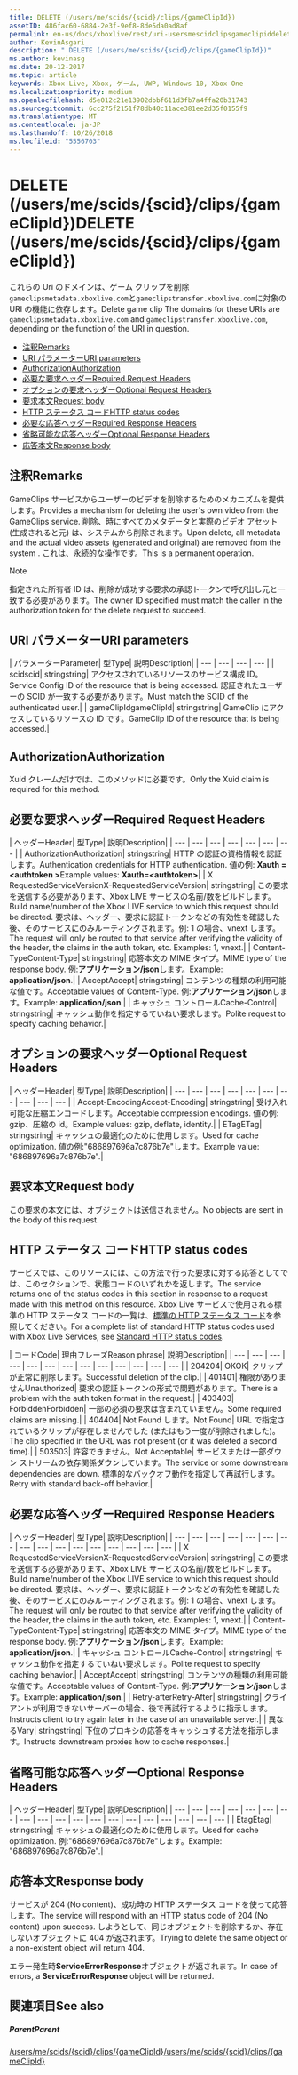 ```yaml
---
title: DELETE (/users/me/scids/{scid}/clips/{gameClipId})
assetID: 486fac60-6884-2e3f-9ef8-8de5da0ad8af
permalink: en-us/docs/xboxlive/rest/uri-usersmescidclipsgameclipiddelete.html
author: KevinAsgari
description: " DELETE (/users/me/scids/{scid}/clips/{gameClipId})"
ms.author: kevinasg
ms.date: 20-12-2017
ms.topic: article
keywords: Xbox Live, Xbox, ゲーム, UWP, Windows 10, Xbox One
ms.localizationpriority: medium
ms.openlocfilehash: d5e012c21e13902dbbf611d3fb7a4ffa20b31743
ms.sourcegitcommit: 6cc275f2151f78db40c11ace381ee2d35f0155f9
ms.translationtype: MT
ms.contentlocale: ja-JP
ms.lasthandoff: 10/26/2018
ms.locfileid: "5556703"
---
```

# <a name="delete-usersmescidsscidclipsgameclipid"></a><span data-ttu-id="af5e6-104">DELETE (/users/me/scids/{scid}/clips/{gameClipId})</span><span class="sxs-lookup"><span data-stu-id="af5e6-104">DELETE (/users/me/scids/{scid}/clips/{gameClipId})</span></span>
<span data-ttu-id="af5e6-105">これらの Uri のドメインは、ゲーム クリップを削除`gameclipsmetadata.xboxlive.com`と`gameclipstransfer.xboxlive.com`に対象の URI の機能に依存します。</span><span class="sxs-lookup"><span data-stu-id="af5e6-105">Delete game clip The domains for these URIs are `gameclipsmetadata.xboxlive.com` and `gameclipstransfer.xboxlive.com`, depending on the function of the URI in question.</span></span>
 
  * [<span data-ttu-id="af5e6-106">注釈</span><span class="sxs-lookup"><span data-stu-id="af5e6-106">Remarks</span></span>](#ID4EX)
  * [<span data-ttu-id="af5e6-107">URI パラメーター</span><span class="sxs-lookup"><span data-stu-id="af5e6-107">URI parameters</span></span>](#ID4ECB)
  * [<span data-ttu-id="af5e6-108">Authorization</span><span class="sxs-lookup"><span data-stu-id="af5e6-108">Authorization</span></span>](#ID4ENB)
  * [<span data-ttu-id="af5e6-109">必要な要求ヘッダー</span><span class="sxs-lookup"><span data-stu-id="af5e6-109">Required Request Headers</span></span>](#ID4EYB)
  * [<span data-ttu-id="af5e6-110">オプションの要求ヘッダー</span><span class="sxs-lookup"><span data-stu-id="af5e6-110">Optional Request Headers</span></span>](#ID4EEE)
  * [<span data-ttu-id="af5e6-111">要求本文</span><span class="sxs-lookup"><span data-stu-id="af5e6-111">Request body</span></span>](#ID4ENF)
  * [<span data-ttu-id="af5e6-112">HTTP ステータス コード</span><span class="sxs-lookup"><span data-stu-id="af5e6-112">HTTP status codes</span></span>](#ID4EYF)
  * [<span data-ttu-id="af5e6-113">必要な応答ヘッダー</span><span class="sxs-lookup"><span data-stu-id="af5e6-113">Required Response Headers</span></span>](#ID4EIAAC)
  * [<span data-ttu-id="af5e6-114">省略可能な応答ヘッダー</span><span class="sxs-lookup"><span data-stu-id="af5e6-114">Optional Response Headers</span></span>](#ID4E2CAC)
  * [<span data-ttu-id="af5e6-115">応答本文</span><span class="sxs-lookup"><span data-stu-id="af5e6-115">Response body</span></span>](#ID4E2DAC)
 
<a id="ID4EX"></a>

 
## <a name="remarks"></a><span data-ttu-id="af5e6-116">注釈</span><span class="sxs-lookup"><span data-stu-id="af5e6-116">Remarks</span></span>
 
<span data-ttu-id="af5e6-117">GameClips サービスからユーザーのビデオを削除するためのメカニズムを提供します。</span><span class="sxs-lookup"><span data-stu-id="af5e6-117">Provides a mechanism for deleting the user's own video from the GameClips service.</span></span> <span data-ttu-id="af5e6-118">削除、時にすべてのメタデータと実際のビデオ アセット (生成されると元) は、システムから削除されます。</span><span class="sxs-lookup"><span data-stu-id="af5e6-118">Upon delete, all metadata and the actual video assets (generated and original) are removed from the system .</span></span> <span data-ttu-id="af5e6-119">これは、永続的な操作です。</span><span class="sxs-lookup"><span data-stu-id="af5e6-119">This is a permanent operation.</span></span> 

> [!NOTE] 
> <span data-ttu-id="af5e6-120">指定された所有者 ID は、削除が成功する要求の承認トークンで呼び出し元と一致する必要があります。</span><span class="sxs-lookup"><span data-stu-id="af5e6-120">The owner ID specified must match the caller in the authorization token for the delete request to succeed.</span></span> 


  
<a id="ID4ECB"></a>

 
## <a name="uri-parameters"></a><span data-ttu-id="af5e6-121">URI パラメーター</span><span class="sxs-lookup"><span data-stu-id="af5e6-121">URI parameters</span></span>
 
| <span data-ttu-id="af5e6-122">パラメーター</span><span class="sxs-lookup"><span data-stu-id="af5e6-122">Parameter</span></span>| <span data-ttu-id="af5e6-123">型</span><span class="sxs-lookup"><span data-stu-id="af5e6-123">Type</span></span>| <span data-ttu-id="af5e6-124">説明</span><span class="sxs-lookup"><span data-stu-id="af5e6-124">Description</span></span>| 
| --- | --- | --- | --- | 
| <span data-ttu-id="af5e6-125">scid</span><span class="sxs-lookup"><span data-stu-id="af5e6-125">scid</span></span>| <span data-ttu-id="af5e6-126">string</span><span class="sxs-lookup"><span data-stu-id="af5e6-126">string</span></span>| <span data-ttu-id="af5e6-127">アクセスされているリソースのサービス構成 ID。</span><span class="sxs-lookup"><span data-stu-id="af5e6-127">Service Config ID of the resource that is being accessed.</span></span> <span data-ttu-id="af5e6-128">認証されたユーザーの SCID が一致する必要があります。</span><span class="sxs-lookup"><span data-stu-id="af5e6-128">Must match the SCID of the authenticated user.</span></span>| 
| <span data-ttu-id="af5e6-129">gameClipId</span><span class="sxs-lookup"><span data-stu-id="af5e6-129">gameClipId</span></span>| <span data-ttu-id="af5e6-130">string</span><span class="sxs-lookup"><span data-stu-id="af5e6-130">string</span></span>| <span data-ttu-id="af5e6-131">GameClip にアクセスしているリソースの ID です。</span><span class="sxs-lookup"><span data-stu-id="af5e6-131">GameClip ID of the resource that is being accessed.</span></span>| 
  
<a id="ID4ENB"></a>

 
## <a name="authorization"></a><span data-ttu-id="af5e6-132">Authorization</span><span class="sxs-lookup"><span data-stu-id="af5e6-132">Authorization</span></span>
 
<span data-ttu-id="af5e6-133">Xuid クレームだけでは、このメソッドに必要です。</span><span class="sxs-lookup"><span data-stu-id="af5e6-133">Only the Xuid claim is required for this method.</span></span>
  
<a id="ID4EYB"></a>

 
## <a name="required-request-headers"></a><span data-ttu-id="af5e6-134">必要な要求ヘッダー</span><span class="sxs-lookup"><span data-stu-id="af5e6-134">Required Request Headers</span></span>
 
| <span data-ttu-id="af5e6-135">ヘッダー</span><span class="sxs-lookup"><span data-stu-id="af5e6-135">Header</span></span>| <span data-ttu-id="af5e6-136">型</span><span class="sxs-lookup"><span data-stu-id="af5e6-136">Type</span></span>| <span data-ttu-id="af5e6-137">説明</span><span class="sxs-lookup"><span data-stu-id="af5e6-137">Description</span></span>| 
| --- | --- | --- | --- | --- | --- | --- | 
| <span data-ttu-id="af5e6-138">Authorization</span><span class="sxs-lookup"><span data-stu-id="af5e6-138">Authorization</span></span>| <span data-ttu-id="af5e6-139">string</span><span class="sxs-lookup"><span data-stu-id="af5e6-139">string</span></span>| <span data-ttu-id="af5e6-140">HTTP の認証の資格情報を認証します。</span><span class="sxs-lookup"><span data-stu-id="af5e6-140">Authentication credentials for HTTP authentication.</span></span> <span data-ttu-id="af5e6-141">値の例: <b>Xauth =&lt;authtoken ></b></span><span class="sxs-lookup"><span data-stu-id="af5e6-141">Example values: <b>Xauth=&lt;authtoken></b></span></span>| 
| <span data-ttu-id="af5e6-142">X RequestedServiceVersion</span><span class="sxs-lookup"><span data-stu-id="af5e6-142">X-RequestedServiceVersion</span></span>| <span data-ttu-id="af5e6-143">string</span><span class="sxs-lookup"><span data-stu-id="af5e6-143">string</span></span>| <span data-ttu-id="af5e6-144">この要求を送信する必要があります、Xbox LIVE サービスの名前/数をビルドします。</span><span class="sxs-lookup"><span data-stu-id="af5e6-144">Build name/number of the Xbox LIVE service to which this request should be directed.</span></span> <span data-ttu-id="af5e6-145">要求は、ヘッダー、要求に認証トークンなどの有効性を確認した後、そのサービスにのみルーティングされます。例: 1 の場合、vnext します。</span><span class="sxs-lookup"><span data-stu-id="af5e6-145">The request will only be routed to that service after verifying the validity of the header, the claims in the auth token, etc. Examples: 1, vnext.</span></span>| 
| <span data-ttu-id="af5e6-146">Content-Type</span><span class="sxs-lookup"><span data-stu-id="af5e6-146">Content-Type</span></span>| <span data-ttu-id="af5e6-147">string</span><span class="sxs-lookup"><span data-stu-id="af5e6-147">string</span></span>| <span data-ttu-id="af5e6-148">応答本文の MIME タイプ。</span><span class="sxs-lookup"><span data-stu-id="af5e6-148">MIME type of the response body.</span></span> <span data-ttu-id="af5e6-149">例:<b>アプリケーション/json</b>します。</span><span class="sxs-lookup"><span data-stu-id="af5e6-149">Example: <b>application/json</b>.</span></span>| 
| <span data-ttu-id="af5e6-150">Accept</span><span class="sxs-lookup"><span data-stu-id="af5e6-150">Accept</span></span>| <span data-ttu-id="af5e6-151">string</span><span class="sxs-lookup"><span data-stu-id="af5e6-151">string</span></span>| <span data-ttu-id="af5e6-152">コンテンツの種類の利用可能な値です。</span><span class="sxs-lookup"><span data-stu-id="af5e6-152">Acceptable values of Content-Type.</span></span> <span data-ttu-id="af5e6-153">例:<b>アプリケーション/json</b>します。</span><span class="sxs-lookup"><span data-stu-id="af5e6-153">Example: <b>application/json</b>.</span></span>| 
| <span data-ttu-id="af5e6-154">キャッシュ コントロール</span><span class="sxs-lookup"><span data-stu-id="af5e6-154">Cache-Control</span></span>| <span data-ttu-id="af5e6-155">string</span><span class="sxs-lookup"><span data-stu-id="af5e6-155">string</span></span>| <span data-ttu-id="af5e6-156">キャッシュ動作を指定するていねい要求します。</span><span class="sxs-lookup"><span data-stu-id="af5e6-156">Polite request to specify caching behavior.</span></span>| 
  
<a id="ID4EEE"></a>

 
## <a name="optional-request-headers"></a><span data-ttu-id="af5e6-157">オプションの要求ヘッダー</span><span class="sxs-lookup"><span data-stu-id="af5e6-157">Optional Request Headers</span></span>
 
| <span data-ttu-id="af5e6-158">ヘッダー</span><span class="sxs-lookup"><span data-stu-id="af5e6-158">Header</span></span>| <span data-ttu-id="af5e6-159">型</span><span class="sxs-lookup"><span data-stu-id="af5e6-159">Type</span></span>| <span data-ttu-id="af5e6-160">説明</span><span class="sxs-lookup"><span data-stu-id="af5e6-160">Description</span></span>| 
| --- | --- | --- | --- | --- | --- | --- | --- | --- | --- | 
| <span data-ttu-id="af5e6-161">Accept-Encoding</span><span class="sxs-lookup"><span data-stu-id="af5e6-161">Accept-Encoding</span></span>| <span data-ttu-id="af5e6-162">string</span><span class="sxs-lookup"><span data-stu-id="af5e6-162">string</span></span>| <span data-ttu-id="af5e6-163">受け入れ可能な圧縮エンコードします。</span><span class="sxs-lookup"><span data-stu-id="af5e6-163">Acceptable compression encodings.</span></span> <span data-ttu-id="af5e6-164">値の例: gzip、圧縮の id。</span><span class="sxs-lookup"><span data-stu-id="af5e6-164">Example values: gzip, deflate, identity.</span></span>| 
| <span data-ttu-id="af5e6-165">ETag</span><span class="sxs-lookup"><span data-stu-id="af5e6-165">ETag</span></span>| <span data-ttu-id="af5e6-166">string</span><span class="sxs-lookup"><span data-stu-id="af5e6-166">string</span></span>| <span data-ttu-id="af5e6-167">キャッシュの最適化のために使用します。</span><span class="sxs-lookup"><span data-stu-id="af5e6-167">Used for cache optimization.</span></span> <span data-ttu-id="af5e6-168">値の例:"686897696a7c876b7e"します。</span><span class="sxs-lookup"><span data-stu-id="af5e6-168">Example value: "686897696a7c876b7e".</span></span>| 
  
<a id="ID4ENF"></a>

 
## <a name="request-body"></a><span data-ttu-id="af5e6-169">要求本文</span><span class="sxs-lookup"><span data-stu-id="af5e6-169">Request body</span></span>
 
<span data-ttu-id="af5e6-170">この要求の本文には、オブジェクトは送信されません。</span><span class="sxs-lookup"><span data-stu-id="af5e6-170">No objects are sent in the body of this request.</span></span>
  
<a id="ID4EYF"></a>

 
## <a name="http-status-codes"></a><span data-ttu-id="af5e6-171">HTTP ステータス コード</span><span class="sxs-lookup"><span data-stu-id="af5e6-171">HTTP status codes</span></span>
 
<span data-ttu-id="af5e6-172">サービスでは、このリソースには、この方法で行った要求に対する応答としてでは、このセクションで、状態コードのいずれかを返します。</span><span class="sxs-lookup"><span data-stu-id="af5e6-172">The service returns one of the status codes in this section in response to a request made with this method on this resource.</span></span> <span data-ttu-id="af5e6-173">Xbox Live サービスで使用される標準の HTTP ステータス コードの一覧は、[標準の HTTP ステータス コード](../../additional/httpstatuscodes.md)を参照してください。</span><span class="sxs-lookup"><span data-stu-id="af5e6-173">For a complete list of standard HTTP status codes used with Xbox Live Services, see [Standard HTTP status codes](../../additional/httpstatuscodes.md).</span></span>
 
| <span data-ttu-id="af5e6-174">コード</span><span class="sxs-lookup"><span data-stu-id="af5e6-174">Code</span></span>| <span data-ttu-id="af5e6-175">理由フレーズ</span><span class="sxs-lookup"><span data-stu-id="af5e6-175">Reason phrase</span></span>| <span data-ttu-id="af5e6-176">説明</span><span class="sxs-lookup"><span data-stu-id="af5e6-176">Description</span></span>| 
| --- | --- | --- | --- | --- | --- | --- | --- | --- | --- | --- | --- | --- | 
| <span data-ttu-id="af5e6-177">204</span><span class="sxs-lookup"><span data-stu-id="af5e6-177">204</span></span>| <span data-ttu-id="af5e6-178">OK</span><span class="sxs-lookup"><span data-stu-id="af5e6-178">OK</span></span>| <span data-ttu-id="af5e6-179">クリップが正常に削除します。</span><span class="sxs-lookup"><span data-stu-id="af5e6-179">Successful deletion of the clip.</span></span>| 
| <span data-ttu-id="af5e6-180">401</span><span class="sxs-lookup"><span data-stu-id="af5e6-180">401</span></span>| <span data-ttu-id="af5e6-181">権限がありません</span><span class="sxs-lookup"><span data-stu-id="af5e6-181">Unauthorized</span></span>| <span data-ttu-id="af5e6-182">要求の認証トークンの形式で問題があります。</span><span class="sxs-lookup"><span data-stu-id="af5e6-182">There is a problem with the auth token format in the request.</span></span>| 
| <span data-ttu-id="af5e6-183">403</span><span class="sxs-lookup"><span data-stu-id="af5e6-183">403</span></span>| <span data-ttu-id="af5e6-184">Forbidden</span><span class="sxs-lookup"><span data-stu-id="af5e6-184">Forbidden</span></span>| <span data-ttu-id="af5e6-185">一部の必須の要求は含まれていません。</span><span class="sxs-lookup"><span data-stu-id="af5e6-185">Some required claims are missing.</span></span>| 
| <span data-ttu-id="af5e6-186">404</span><span class="sxs-lookup"><span data-stu-id="af5e6-186">404</span></span>| <span data-ttu-id="af5e6-187">Not Found します。</span><span class="sxs-lookup"><span data-stu-id="af5e6-187">Not Found</span></span>| <span data-ttu-id="af5e6-188">URL で指定されているクリップが存在しませんでした (またはもう一度が削除されました)。</span><span class="sxs-lookup"><span data-stu-id="af5e6-188">The clip specified in the URL was not present (or it was deleted a second time).</span></span>| 
| <span data-ttu-id="af5e6-189">503</span><span class="sxs-lookup"><span data-stu-id="af5e6-189">503</span></span>| <span data-ttu-id="af5e6-190">許容できません。</span><span class="sxs-lookup"><span data-stu-id="af5e6-190">Not Acceptable</span></span>| <span data-ttu-id="af5e6-191">サービスまたは一部ダウン ストリームの依存関係ダウンしています。</span><span class="sxs-lookup"><span data-stu-id="af5e6-191">The service or some downstream dependencies are down.</span></span> <span data-ttu-id="af5e6-192">標準的なバックオフ動作を指定して再試行します。</span><span class="sxs-lookup"><span data-stu-id="af5e6-192">Retry with standard back-off behavior.</span></span>| 
  
<a id="ID4EIAAC"></a>

 
## <a name="required-response-headers"></a><span data-ttu-id="af5e6-193">必要な応答ヘッダー</span><span class="sxs-lookup"><span data-stu-id="af5e6-193">Required Response Headers</span></span>
 
| <span data-ttu-id="af5e6-194">ヘッダー</span><span class="sxs-lookup"><span data-stu-id="af5e6-194">Header</span></span>| <span data-ttu-id="af5e6-195">型</span><span class="sxs-lookup"><span data-stu-id="af5e6-195">Type</span></span>| <span data-ttu-id="af5e6-196">説明</span><span class="sxs-lookup"><span data-stu-id="af5e6-196">Description</span></span>| 
| --- | --- | --- | --- | --- | --- | --- | --- | --- | --- | --- | --- | --- | --- | --- | --- | 
| <span data-ttu-id="af5e6-197">X RequestedServiceVersion</span><span class="sxs-lookup"><span data-stu-id="af5e6-197">X-RequestedServiceVersion</span></span>| <span data-ttu-id="af5e6-198">string</span><span class="sxs-lookup"><span data-stu-id="af5e6-198">string</span></span>| <span data-ttu-id="af5e6-199">この要求を送信する必要があります、Xbox LIVE サービスの名前/数をビルドします。</span><span class="sxs-lookup"><span data-stu-id="af5e6-199">Build name/number of the Xbox LIVE service to which this request should be directed.</span></span> <span data-ttu-id="af5e6-200">要求は、ヘッダー、要求に認証トークンなどの有効性を確認した後、そのサービスにのみルーティングされます。例: 1 の場合、vnext します。</span><span class="sxs-lookup"><span data-stu-id="af5e6-200">The request will only be routed to that service after verifying the validity of the header, the claims in the auth token, etc. Examples: 1, vnext.</span></span>| 
| <span data-ttu-id="af5e6-201">Content-Type</span><span class="sxs-lookup"><span data-stu-id="af5e6-201">Content-Type</span></span>| <span data-ttu-id="af5e6-202">string</span><span class="sxs-lookup"><span data-stu-id="af5e6-202">string</span></span>| <span data-ttu-id="af5e6-203">応答本文の MIME タイプ。</span><span class="sxs-lookup"><span data-stu-id="af5e6-203">MIME type of the response body.</span></span> <span data-ttu-id="af5e6-204">例:<b>アプリケーション/json</b>します。</span><span class="sxs-lookup"><span data-stu-id="af5e6-204">Example: <b>application/json</b>.</span></span>| 
| <span data-ttu-id="af5e6-205">キャッシュ コントロール</span><span class="sxs-lookup"><span data-stu-id="af5e6-205">Cache-Control</span></span>| <span data-ttu-id="af5e6-206">string</span><span class="sxs-lookup"><span data-stu-id="af5e6-206">string</span></span>| <span data-ttu-id="af5e6-207">キャッシュ動作を指定するていねい要求します。</span><span class="sxs-lookup"><span data-stu-id="af5e6-207">Polite request to specify caching behavior.</span></span>| 
| <span data-ttu-id="af5e6-208">Accept</span><span class="sxs-lookup"><span data-stu-id="af5e6-208">Accept</span></span>| <span data-ttu-id="af5e6-209">string</span><span class="sxs-lookup"><span data-stu-id="af5e6-209">string</span></span>| <span data-ttu-id="af5e6-210">コンテンツの種類の利用可能な値です。</span><span class="sxs-lookup"><span data-stu-id="af5e6-210">Acceptable values of Content-Type.</span></span> <span data-ttu-id="af5e6-211">例:<b>アプリケーション/json</b>します。</span><span class="sxs-lookup"><span data-stu-id="af5e6-211">Example: <b>application/json</b>.</span></span>| 
| <span data-ttu-id="af5e6-212">Retry-after</span><span class="sxs-lookup"><span data-stu-id="af5e6-212">Retry-After</span></span>| <span data-ttu-id="af5e6-213">string</span><span class="sxs-lookup"><span data-stu-id="af5e6-213">string</span></span>| <span data-ttu-id="af5e6-214">クライアントが利用できないサーバーの場合、後で再試行するように指示します。</span><span class="sxs-lookup"><span data-stu-id="af5e6-214">Instructs client to try again later in the case of an unavailable server.</span></span>| 
| <span data-ttu-id="af5e6-215">異なる</span><span class="sxs-lookup"><span data-stu-id="af5e6-215">Vary</span></span>| <span data-ttu-id="af5e6-216">string</span><span class="sxs-lookup"><span data-stu-id="af5e6-216">string</span></span>| <span data-ttu-id="af5e6-217">下位のプロキシの応答をキャッシュする方法を指示します。</span><span class="sxs-lookup"><span data-stu-id="af5e6-217">Instructs downstream proxies how to cache responses.</span></span>| 
  
<a id="ID4E2CAC"></a>

 
## <a name="optional-response-headers"></a><span data-ttu-id="af5e6-218">省略可能な応答ヘッダー</span><span class="sxs-lookup"><span data-stu-id="af5e6-218">Optional Response Headers</span></span>
 
| <span data-ttu-id="af5e6-219">ヘッダー</span><span class="sxs-lookup"><span data-stu-id="af5e6-219">Header</span></span>| <span data-ttu-id="af5e6-220">型</span><span class="sxs-lookup"><span data-stu-id="af5e6-220">Type</span></span>| <span data-ttu-id="af5e6-221">説明</span><span class="sxs-lookup"><span data-stu-id="af5e6-221">Description</span></span>| 
| --- | --- | --- | --- | --- | --- | --- | --- | --- | --- | --- | --- | --- | --- | --- | --- | --- | --- | --- | 
| <span data-ttu-id="af5e6-222">Etag</span><span class="sxs-lookup"><span data-stu-id="af5e6-222">Etag</span></span>| <span data-ttu-id="af5e6-223">string</span><span class="sxs-lookup"><span data-stu-id="af5e6-223">string</span></span>| <span data-ttu-id="af5e6-224">キャッシュの最適化のために使用します。</span><span class="sxs-lookup"><span data-stu-id="af5e6-224">Used for cache optimization.</span></span> <span data-ttu-id="af5e6-225">例:"686897696a7c876b7e"します。</span><span class="sxs-lookup"><span data-stu-id="af5e6-225">Example: "686897696a7c876b7e".</span></span>| 
  
<a id="ID4E2DAC"></a>

 
## <a name="response-body"></a><span data-ttu-id="af5e6-226">応答本文</span><span class="sxs-lookup"><span data-stu-id="af5e6-226">Response body</span></span>
 
<span data-ttu-id="af5e6-227">サービスが 204 (No content)、成功時の HTTP ステータス コードを使って応答します。</span><span class="sxs-lookup"><span data-stu-id="af5e6-227">The service will respond with an HTTP status code of 204 (No content) upon success.</span></span> <span data-ttu-id="af5e6-228">しようとして、同じオブジェクトを削除するか、存在しないオブジェクトに 404 が返されます。</span><span class="sxs-lookup"><span data-stu-id="af5e6-228">Trying to delete the same object or a non-existent object will return 404.</span></span>
 
<span data-ttu-id="af5e6-229">エラー発生時**ServiceErrorResponse**オブジェクトが返されます。</span><span class="sxs-lookup"><span data-stu-id="af5e6-229">In case of errors, a **ServiceErrorResponse** object will be returned.</span></span>
  
<a id="ID4EJEAC"></a>

 
## <a name="see-also"></a><span data-ttu-id="af5e6-230">関連項目</span><span class="sxs-lookup"><span data-stu-id="af5e6-230">See also</span></span>
 
<a id="ID4ELEAC"></a>

 
##### <a name="parent"></a><span data-ttu-id="af5e6-231">Parent</span><span class="sxs-lookup"><span data-stu-id="af5e6-231">Parent</span></span> 

[<span data-ttu-id="af5e6-232">/users/me/scids/{scid}/clips/{gameClipId}</span><span class="sxs-lookup"><span data-stu-id="af5e6-232">/users/me/scids/{scid}/clips/{gameClipId}</span></span>](uri-usersmescidclipsgameclipid.md)

   